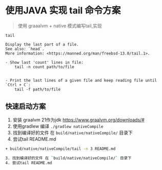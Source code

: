 # 使用JAVA 实现 tail 命令方案
> 使用 graaalvm + native 模式编写tail,实现
```
tail

Display the last part of a file.
See also: `head`.
More information: <https://manned.org/man/freebsd-13.0/tail.1>.

- Show last 'count' lines in file:
    tail -n count path/to/file


- Print the last lines of a given file and keep reading file until `Ctrl + C`:
    tail -f path/to/file
```

## 快速启动方案
1. 安装 graalvm 21作为jdk  https://www.graalvm.org/downloads/#
2. 使用gradlew 编译 `./gradlew nativeCompile`
3. 找到编译好的文件 在 `build/native/nativeCompile/` 目录下 
4. 尝试tail README.md 
```bash
+ build/native/nativeCompile/tail -n 3 README.md

3. 找到编译好的文件 在 `build/native/nativeCompile/` 目录下 
4. 尝试tail README.md
```
